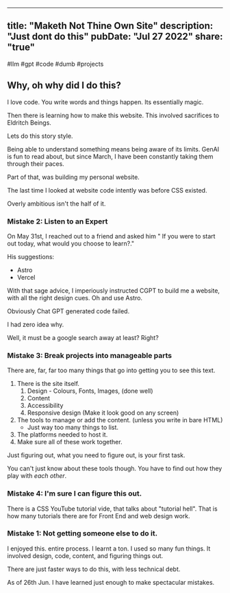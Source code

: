 
---
title: "Maketh Not Thine Own Site"
description: "Just dont do this"
pubDate: "Jul 27 2022"
share: "true"
---

#llm #gpt #code #dumb #projects


## Why, oh why did I do this?

I love code. You write words and things happen.  Its essentially magic. 

Then there is learning how to make this website. This involved sacrifices to Eldritch Beings. 

Lets do this story style.

Being able to understand something means being aware of its limits. GenAI is fun to read about, but since March, I have been constantly taking them through their paces.

Part of that, was building my personal website.

The last time I looked at website code intently was before CSS existed. 

Overly ambitious isn't the half of it.



### Mistake 2: Listen to an Expert

On May 31st, I reached out to a friend and  asked him " If you were to start out today, what would you choose to learn?."

His suggestions: 
- Astro
- Vercel

With that sage advice, I imperiously instructed CGPT  to build me a website, with all the right design cues. Oh and use Astro.

Obviously Chat GPT generated code failed. 

I had zero idea why. 

Well, it must be a google search away at least? Right?

### Mistake 3: Break projects into manageable parts

There are, far, far too many things that go into getting you to see this text.

1) There is the site itself. 
	1) Design - Colours, Fonts, Images, (done well)
	2) Content
	3) Accessibility
	4) Responsive design (Make it look good on any screen)
2) The tools to manage or add the content. (unless you write in bare HTML)
	- Just way too many things to list.
3) The platforms needed to host it.
4) Make sure all of these work together.

Just figuring out, what you need to figure out, is your first task. 

You can't just know about these tools though. You have to find out how they play with *each other*. 


### Mistake 4: I'm sure I can figure this out.

There is a CSS YouTube tutorial vide, that talks about "tutorial hell". That is how many tutorials there are for Front End and web design work.




### **Mistake 1**: Not getting someone else to do it.

I enjoyed this. entire process. I learnt a ton. I used so many fun things. It involved design, code, content, and figuring things out. 

There are just faster ways to do this, with less technical debt.

As of 26th Jun. I have learned just enough to make spectacular mistakes.
